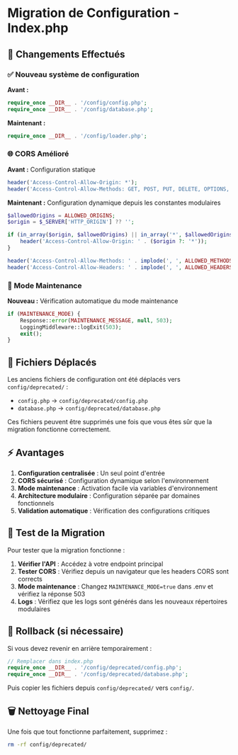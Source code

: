 # Migration de Configuration - Index.php

## 🔄 Changements Effectués

### ✅ Nouveau système de configuration

**Avant :**
```php
require_once __DIR__ . '/config/config.php';
require_once __DIR__ . '/config/database.php';
```

**Maintenant :**
```php
require_once __DIR__ . '/config/loader.php';
```

### 🌐 CORS Amélioré

**Avant :** Configuration statique
```php
header('Access-Control-Allow-Origin: *');
header('Access-Control-Allow-Methods: GET, POST, PUT, DELETE, OPTIONS, PATCH');
```

**Maintenant :** Configuration dynamique depuis les constantes modulaires
```php
$allowedOrigins = ALLOWED_ORIGINS;
$origin = $_SERVER['HTTP_ORIGIN'] ?? '';

if (in_array($origin, $allowedOrigins) || in_array('*', $allowedOrigins)) {
    header('Access-Control-Allow-Origin: ' . ($origin ?: '*'));
}

header('Access-Control-Allow-Methods: ' . implode(', ', ALLOWED_METHODS));
header('Access-Control-Allow-Headers: ' . implode(', ', ALLOWED_HEADERS));
```

### 🔧 Mode Maintenance

**Nouveau :** Vérification automatique du mode maintenance
```php
if (MAINTENANCE_MODE) {
    Response::error(MAINTENANCE_MESSAGE, null, 503);
    LoggingMiddleware::logExit(503);
    exit();
}
```

## 📁 Fichiers Déplacés

Les anciens fichiers de configuration ont été déplacés vers `config/deprecated/` :
- `config.php` → `config/deprecated/config.php`
- `database.php` → `config/deprecated/database.php`

Ces fichiers peuvent être supprimés une fois que vous êtes sûr que la migration fonctionne correctement.

## ⚡ Avantages

1. **Configuration centralisée** : Un seul point d'entrée
2. **CORS sécurisé** : Configuration dynamique selon l'environnement
3. **Mode maintenance** : Activation facile via variables d'environnement
4. **Architecture modulaire** : Configuration séparée par domaines fonctionnels
5. **Validation automatique** : Vérification des configurations critiques

## 🧪 Test de la Migration

Pour tester que la migration fonctionne :

1. **Vérifier l'API** : Accédez à votre endpoint principal
2. **Tester CORS** : Vérifiez depuis un navigateur que les headers CORS sont corrects
3. **Mode maintenance** : Changez `MAINTENANCE_MODE=true` dans .env et vérifiez la réponse 503
4. **Logs** : Vérifiez que les logs sont générés dans les nouveaux répertoires modulaires

## 🔄 Rollback (si nécessaire)

Si vous devez revenir en arrière temporairement :

```php
// Remplacer dans index.php
require_once __DIR__ . '/config/deprecated/config.php';
require_once __DIR__ . '/config/deprecated/database.php';
```

Puis copier les fichiers depuis `config/deprecated/` vers `config/`.

## 🗑️ Nettoyage Final

Une fois que tout fonctionne parfaitement, supprimez :
```bash
rm -rf config/deprecated/
```